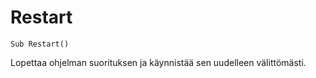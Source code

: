 <!--controlflow-->
Restart
=======

```eppabasic
Sub Restart()
```

Lopettaa ohjelman suorituksen ja käynnistää sen uudelleen välittömästi.
